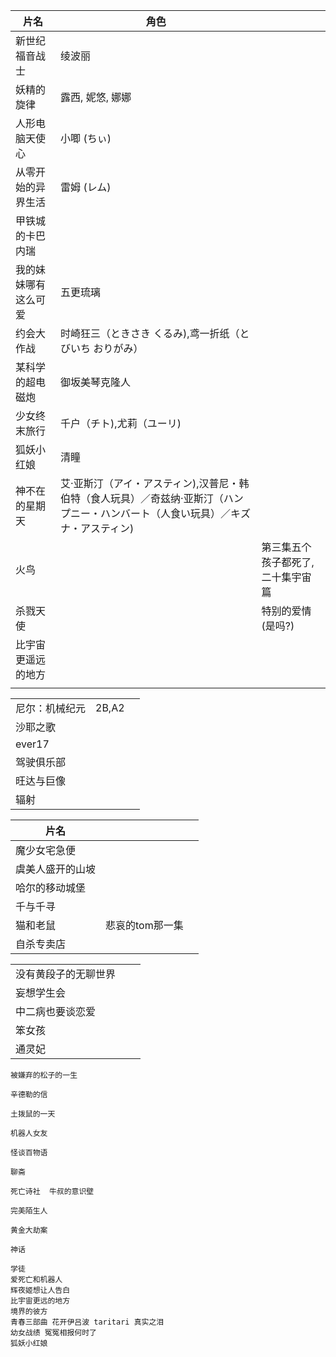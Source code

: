 

| 片名                 | 角色                                                         |                                   |
| -------------------- | ------------------------------------------------------------ | --------------------------------- |
| 新世纪福音战士       | 绫波丽                                                       |                                   |
| 妖精的旋律           | 露西, 妮悠, 娜娜                                             |                                   |
| 人形电脑天使心       | 小唧 (ちぃ)                                                  |                                   |
| 从零开始的异界生活   | 雷姆 (レム)                                                  |                                   |
| 甲铁城的卡巴内瑞     |                                                              |                                   |
| 我的妹妹哪有这么可爱 | 五更琉璃                                                     |                                   |
| 约会大作战           | 时崎狂三（ときさき くるみ),鸢一折纸（とびいち おりがみ）     |                                   |
| 某科学的超电磁炮     | 御坂美琴克隆人                                               |                                   |
| 少女终末旅行         | 千户（チト),尤莉（ユーリ)                                    |                                   |
| 狐妖小红娘           | 清瞳                                                         |                                   |
| 神不在的星期天       | 艾·亚斯汀（アイ・アスティン),汉普尼・韩伯特（食人玩具）／奇兹纳·亚斯汀（ハンプニー・ハンバート（人食い玩具）／キズナ・アスティン) |                                   |
| 火鸟                 |                                                              | 第三集五个孩子都死了,二十集宇宙篇 |
| 杀戮天使             |                                                              | 特别的爱情 (是吗?)                |
| 比宇宙更遥远的地方   |                                                              |                                   |
|                      |                                                              |                                   |



|                |       |      |
| -------------- | ----- | ---- |
| 尼尔：机械纪元 | 2B,A2 |      |
| 沙耶之歌       |       |      |
| ever17         |       |      |
| 驾驶俱乐部     |       |      |
| 旺达与巨像     |       |      |
| 辐射           |       |      |




| 片名             |      |      |
| ---------------- | ---- | ---- |
| 魔少女宅急便     |      |      |
| 虞美人盛开的山坡 |      |      |
| 哈尔的移动城堡   |      |      |
| 千与千寻         |      |      |
| 猫和老鼠         |    悲哀的tom那一集  |      |
| 自杀专卖店       |      |      |

|                      |      |      |
| -------------------- | ---- | ---- |
| 没有黄段子的无聊世界 |      |      |
| 妄想学生会           |      |      |
| 中二病也要谈恋爱     |      |      |
| 笨女孩               |      |      |
| 通灵妃               |      |      |

```
被嫌弃的松子的一生

辛德勒的信

土拨鼠的一天

机器人女友

怪谈百物语

聊斋

死亡诗社  牛叔的意识壁 

完美陌生人

黄金大劫案

神话

学徒
爱死亡和机器人
辉夜姬想让人告白
比宇宙更远的地方
境界的彼方
青春三部曲 花开伊吕波 taritari 真实之泪
幼女战绩 冤冤相报何时了
狐妖小红娘
```

